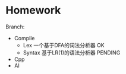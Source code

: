 Homework
========

Branch:

- Compile
	- Lex 一个基于DFA的词法分析器 OK
	- Syntax 基于LR(1)的语法分析器 PENDING
- Cpp
- AI

